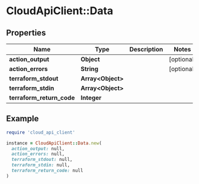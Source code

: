 # CloudApiClient::Data

## Properties

| Name | Type | Description | Notes |
| ---- | ---- | ----------- | ----- |
| **action_output** | **Object** |  | [optional] |
| **action_errors** | **String** |  | [optional] |
| **terraform_stdout** | **Array&lt;Object&gt;** |  |  |
| **terraform_stdin** | **Array&lt;Object&gt;** |  |  |
| **terraform_return_code** | **Integer** |  |  |

## Example

```ruby
require 'cloud_api_client'

instance = CloudApiClient::Data.new(
  action_output: null,
  action_errors: null,
  terraform_stdout: null,
  terraform_stdin: null,
  terraform_return_code: null
)
```

